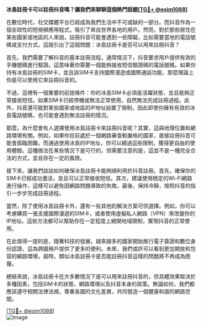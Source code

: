 **冰島註冊卡可以註冊抖音嗎？讓我們來聊聊這個熱門話題[[TG💪+ @esim1088](https://t.me/s/esim1088)]**

在數位時代，社交媒體平台已經成為我們生活中不可或缺的一部分。而抖音作為一個全球性的短視頻應用程式，吸引了來自世界各地的用戶。然而，對於那些居住在某些國家或地區的人來說，註冊抖音可能會遇到一些障礙，比如需要當地的電話號碼或支付方式。這就引出了這個問題：冰島註冊卡是否可以用來註冊抖音？

首先，我們需要了解抖音的基本註冊流程。通常情況下，抖音要求用戶提供有效的手機號碼進行驗證。這意味著你需要一個能夠接收短信驗證碼的電話號碼。如果你持有冰島註冊的SIM卡，並且該SIM卡支持國際漫遊或國際通話功能，那麼理論上你是可以使用它來註冊抖音的。

不過，這裡有一個重要的前提條件：你的冰島SIM卡必須是活躍狀態，並且能夠正常接收短信。如果SIM卡已經停機或無法正常使用，自然無法完成註冊過程。此外，抖音還可能對某些國家或地區的IP地址設置了限制，因此即使你擁有有效的冰島電話號碼，也可能會遇到無法註冊的情況。

那麼，為什麼會有人選擇使用冰島註冊卡來註冊抖音呢？其實，這與地理位置和網路環境有關。例如，如果你目前處於一個網路審查較嚴格的國家，直接註冊抖音可能會面臨困難。而通過使用冰島的IP地址，你可以繞過這些限制，獲得更自由的使用體驗。這種做法在某些情況下是可行的，但需要注意的是，這並不是一種完全合法的方式，並且存在一定的風險。

接下來，讓我們談談如何確保冰島註冊卡能夠順利用於抖音註冊。首先，確保你的SIM卡已經成功激活，並且可以正常接收短信。其次，建議使用穩定的Wi-Fi網路進行操作，這樣可以避免因網路問題導致的失敗。最後，保持冷靜，按照抖音的指引一步步完成註冊過程。

當然，除了使用冰島註冊卡外，還有一些其他的解決方案可供選擇。例如，你可以考慮購買一張支援國際漫遊的SIM卡，或者使用虛擬私人網路（VPN）來改變你的IP地址。這些方法都可以幫助你在一定程度上繞開地域限制，實現抖音的正常使用。

在此值得一提的是，隨著科技的發展，越來越多的國家開始推行電子簽證和數位身份認證，這為跨國用戶提供了更多的便利。未來，我們或許可以看到更加開放和包容的網路環境，屆時，類似冰島註冊卡是否能註冊抖音這樣的問題將不再成為困擾。

總結來說，冰島註冊卡在大多數情況下是可以用來註冊抖音的，但具體效果取決於多種因素，包括SIM卡的狀態、網路環境以及抖音本身的政策。無論如何，我們都應該遵守相關法律法規，尊重各國的文化差異，共同營造一個健康和諧的網路空間。

[[TG💪+ @esim1088](https://t.me/s/esim1088)]  
![Image](https://i.postimg.cc/4NQfJmqS/Snipaste-2025-05-13-00-14-12.png)